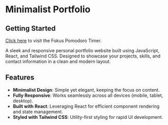 # Minimalist Portfolio


## Getting Started

<a href="https://portfolio-phi-ten-11.vercel.app//" target="_blank">Click here</a> to visit the Fokus Pomodoro Timer.

A sleek and responsive personal portfolio website built using JavaScript, React, and Tailwind CSS. Designed to showcase your projects, skills, and contact information in a clean and modern layout.

## Features
- **Minimalist Design**: Simple yet elegant, keeping the focus on content.
- **Fully Responsive**: Works seamlessly across all devices (mobile, tablet, desktop).
- **Built with React**: Leveraging React for efficient component rendering and state management.
- **Styled with Tailwind CSS**: Utility-first styling for rapid UI development.


